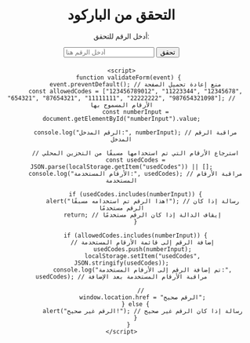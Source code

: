 <!DOCTYPE html>
<html lang="ar">
<head>
    <meta charset="UTF-8">
    <meta name="viewport" content="width=device-width, initial-scale=1.0">
    <title>التحقق من الباركود</title>
    <style>
        body {
            font-family: Arial, sans-serif;
            text-align: center;
            margin: 50px;
        }
        #result {
            margin-top: 20px;
            font-size: 20px;
        }
    </style>
</head>
<body>
    <h1>التحقق من الباركود</h1>
    <p>أدخل الرقم للتحقق:</p>
    <form onsubmit="validateForm(event)">
        <input type="text" id="numberInput" placeholder="أدخل الرقم هنا">
        <button type="submit">تحقق</button>
    </form>
    <p id="result"></p>

    <script>
        function validateForm(event) {
            event.preventDefault(); // منع إعادة تحميل الصفحة
            const allowedCodes = ["123456789012", "11223344", "12345678", "654321", "87654321", "11111111", "22222222", "987654321098"]; // الأرقام المسموح بها
            const numberInput = document.getElementById("numberInput").value;

            console.log("الرقم المدخل:", numberInput); // مراقبة الرقم المدخل

            // استرجاع الأرقام التي تم استخدامها مسبقًا من التخزين المحلي
            const usedCodes = JSON.parse(localStorage.getItem("usedCodes")) || [];
            console.log("الأرقام المستخدمة:", usedCodes); // مراقبة الأرقام المستخدمة

            if (usedCodes.includes(numberInput)) {
                alert("هذا الرقم تم استخدامه مسبقًا!"); // رسالة إذا كان الرقم مستخدمًا
                return; // إيقاف الدالة إذا كان الرقم مستخدمًا
            }

            if (allowedCodes.includes(numberInput)) {
                // إضافة الرقم إلى قائمة الأرقام المستخدمة
                usedCodes.push(numberInput);
                localStorage.setItem("usedCodes", JSON.stringify(usedCodes));
                console.log("تم إضافة الرقم إلى الأرقام المستخدمة:", usedCodes); // مراقبة الأرقام المستخدمة بعد الإضافة

                // 
                window.location.href = "الرقم صحيح";
            } else {
                alert("الرقم غير صحيح!"); // رسالة إذا كان الرقم غير صحيح
            }
        }
    </script>
</body>
</html>
